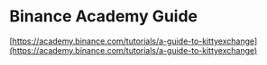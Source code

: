 # Binance Academy Guide

[https://academy.binance.com/tutorials/a-guide-to-kittyexchange](https://academy.binance.com/tutorials/a-guide-to-kittyexchange)

